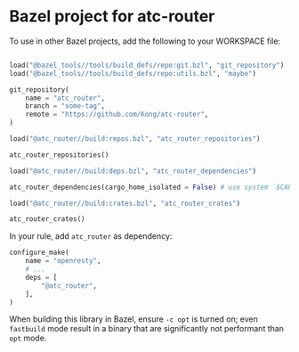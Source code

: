 # Bazel project for atc-router


To use in other Bazel projects, add the following to your WORKSPACE file:

```python

load("@bazel_tools//tools/build_defs/repo:git.bzl", "git_repository")
load("@bazel_tools//tools/build_defs/repo:utils.bzl", "maybe")

git_repository(
    name = "atc_router",
    branch = "some-tag",
    remote = "https://github.com/Kong/atc-router",
)

load("@atc_router//build:repos.bzl", "atc_router_repositories")

atc_router_repositories()

load("@atc_router//build:deps.bzl", "atc_router_dependencies")

atc_router_dependencies(cargo_home_isolated = False) # use system `$CARGO_HOME` to speed up builds

load("@atc_router//build:crates.bzl", "atc_router_crates")

atc_router_crates()


```

In your rule, add `atc_router` as dependency:

```python
configure_make(
    name = "openresty",
    # ...
    deps = [
        "@atc_router",
    ],
)
```

When building this library in Bazel, ensure `-c opt` is turned on; even `fastbuild` mode result in a binary
that are significantly not performant than `opt` mode.
